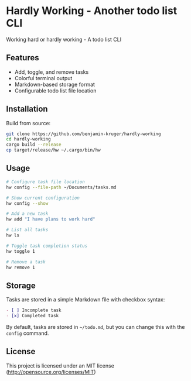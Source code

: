 # Hardly Working - Another todo list CLI

Working hard or hardly working - A todo list CLI

## Features

- Add, toggle, and remove tasks
- Colorful terminal output
- Markdown-based storage format
- Configurable todo list file location

## Installation

Build from source:

```bash
git clone https://github.com/benjamin-kruger/hardly-working
cd hardly-working
cargo build --release
cp target/release/hw ~/.cargo/bin/hw
```

## Usage

```bash
# Configure task file location
hw config --file-path ~/Documents/tasks.md

# Show current configuration
hw config --show

# Add a new task
hw add "I have plans to work hard"

# List all tasks
hw ls

# Toggle task completion status
hw toggle 1

# Remove a task
hw remove 1
```

## Storage

Tasks are stored in a simple Markdown file with checkbox syntax:

```markdown
- [ ] Incomplete task
- [x] Completed task
```

By default, tasks are stored in `~/todo.md`, but you can change this with the `config` command.

## License

This project is licensed under an MIT license (http://opensource.org/licenses/MIT)
